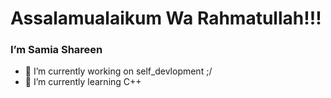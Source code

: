 # Assalamualaikum Wa Rahmatullah!!!
###       I’m Samia Shareen
- 🔭 I’m currently working on self_devlopment ;/
- 🌱 I’m currently learning C++
  
